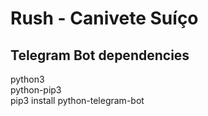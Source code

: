 # Rush - Canivete Suíço

## Telegram Bot dependencies
python3<br>
python-pip3 <br>
pip3 install python-telegram-bot<br>
